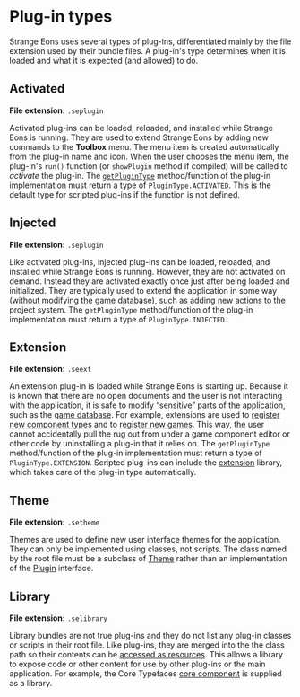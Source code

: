 # Plug-in types

Strange Eons uses several types of plug-ins, differentiated mainly by the file extension used by their bundle files. A plug-in's type determines when it is loaded and what it is expected (and allowed) to do.

## Activated

**File extension:** `.seplugin`

Activated plug-ins can be loaded, reloaded, and installed while Strange Eons is running. They are used to extend Strange Eons by adding new commands to the **Toolbox** menu. The menu item is created automatically from the plug-in name and icon. When the user chooses the menu item, the plug-in's `run()` function (or `showPlugin` method if compiled) will be called to *activate* the plug-in. The [`getPluginType`](assets/javadoc/ca/cgjennings/apps/arkham/plugins/Plugin.html#getPluginType-- ) method/function of the plug-in implementation must return a type of `PluginType.ACTIVATED`. This is the default type for scripted plug-ins if the function is not defined.

## Injected

**File extension:** `.seplugin`

Like activated plug-ins, injected plug-ins can be loaded, reloaded, and installed while Strange Eons is running. However, they are not activated on demand. Instead they are activated exactly once just after being loaded and initialized. They are typically used to extend the application in some way (without modifying the game database), such as adding new actions to the project system. The `getPluginType` method/function of the plug-in implementation must return a type of `PluginType.INJECTED`.

## Extension

**File extension:** `.seext`

An extension plug-in is loaded while Strange Eons is starting up. Because it is known that there are no open documents and the user is not interacting with the application, it is safe to modify “sensitive” parts of the application, such as the [game database](assets/javadoc/ca/cgjennings/apps/arkham/plugins/package-summary.html). For example, extensions are used to [register new component types](dm-res-classmap.md) and to [register new games](dm-register-game.md). This way, the user cannot accidentally pull the rug out from under a game component editor or other code by uninstalling a plug-in that it relies on. The `getPluginType` method/function of the plug-in implementation must return a type of `PluginType.EXTENSION`. Scripted plug-ins can include the [extension](assets/jsdoc/extension.html) library, which takes care of the plug-in type automatically.

## Theme

**File extension:** `.setheme`

Themes are used to define new user interface themes for the application. They can only be implemented using classes, not scripts. The class named by the root file must be a subclass of [Theme](assets/javadoc/ca/cgjennings/ui/theme/Theme.html) rather than an implementation of the [Plugin](assets/javadoc/ca/cgjennings/apps/arkham/plugins/Plugin.html) interface.

## Library

**File extension:** `.selibrary`

Library bundles are not true plug-ins and they do not list any plug-in classes or scripts in their root file. Like plug-ins, they are merged into the the class path so their contents can be [accessed as resources](dm-resources.md). This allows a library to expose code or other content for use by other plug-ins or the main application. For example, the Core Typefaces [core component](um-plugins-intro.md#core) is supplied as a library.